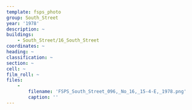 ```yaml
---
template: fsps_photo
group: South_Street
year: '1978'
description: ~
buildings:
    - South_Street/16_South_Street
coordinates: ~
heading: ~
classification: ~
section: ~
cell: ~
film_roll: ~
files:
    -
        filename: 'FSPS_South_Street_096,_No_16,_15-4-E,_1978.png'
        caption: ''
---
```

